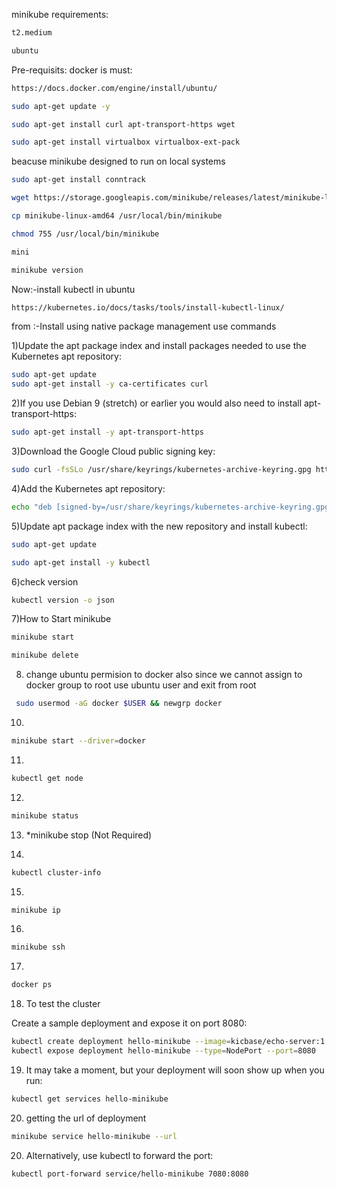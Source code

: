 minikube requirements:
```sh
t2.medium
```
```sh
ubuntu
```

Pre-requisits:
docker is must:
```sh
https://docs.docker.com/engine/install/ubuntu/
```
```sh
sudo apt-get update -y
```
```sh
sudo apt-get install curl apt-transport-https wget
```
```sh
sudo apt-get install virtualbox virtualbox-ext-pack
```
beacuse minikube designed to run on local systems
```sh 
sudo apt-get install conntrack
```
```sh 
wget https://storage.googleapis.com/minikube/releases/latest/minikube-linux-amd64
```
```sh 
cp minikube-linux-amd64 /usr/local/bin/minikube
```
```sh
chmod 755 /usr/local/bin/minikube
```
```sh 
mini
```

```sh
minikube version
```

Now:-install kubectl in ubuntu

```sh
https://kubernetes.io/docs/tasks/tools/install-kubectl-linux/
```
from :-Install using native package management use commands

1)Update the apt package index and install packages needed to use the Kubernetes apt repository:

```sh
sudo apt-get update
sudo apt-get install -y ca-certificates curl	
```

2)If you use Debian 9 (stretch) or earlier you would also need to install apt-transport-https:

```sh	
sudo apt-get install -y apt-transport-https
```

3)Download the Google Cloud public signing key:

```sh
sudo curl -fsSLo /usr/share/keyrings/kubernetes-archive-keyring.gpg https://packages.cloud.google.com/apt/doc/apt-key.gpg
```

4)Add the Kubernetes apt repository:
```sh
echo "deb [signed-by=/usr/share/keyrings/kubernetes-archive-keyring.gpg] https://apt.kubernetes.io/ kubernetes-xenial main" | sudo tee /etc/apt/sources.list.d/kubernetes.list
```

5)Update apt package index with the new repository and install kubectl:

```sh
sudo apt-get update
```
```sh
sudo apt-get install -y kubectl
```
6)check version
```sh	
kubectl version -o json
```
	
7)How to Start minikube
```sh 
minikube start
```
```sh
minikube delete
```	

8) change ubuntu permision to docker also since we cannot assign to docker group to root use ubuntu user and exit from root
```sh
 sudo usermod -aG docker $USER && newgrp docker
```
10) 
```sh 
minikube start --driver=docker
```
11) 
```sh 
kubectl get node
````
12)

```sh 
minikube status
```
13) *minikube stop (Not Required)

14)
```sh
kubectl cluster-info
```
15)
```sh
minikube ip
```
16)

```sh
minikube ssh
```
17)
```sh 
docker ps
```

18) To test the cluster 

Create a sample deployment and expose it on port 8080:
```sh
kubectl create deployment hello-minikube --image=kicbase/echo-server:1.0
kubectl expose deployment hello-minikube --type=NodePort --port=8080
```

19) It may take a moment, but your deployment will soon show up when you run:

```sh 
kubectl get services hello-minikube
```

20) getting the url of deployment 
```sh
minikube service hello-minikube --url
```

20) Alternatively, use kubectl to forward the port:

```sh 
kubectl port-forward service/hello-minikube 7080:8080
```



